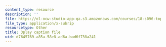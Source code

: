 ```yaml
---
content_type: resource
description: ''
file: https://ol-ocw-studio-app-qa.s3.amazonaws.com/courses/18-s096-topics-in-mathematics-with-applications-in-finance-fall-2013/d7645769a85a58e8ad6abad6f738a241_cDlbEQz1PQk.vtt
file_type: application/x-subrip
resourcetype: Other
title: 3play caption file
uid: d7645769-a85a-58e8-ad6a-bad6f738a241
---
```

